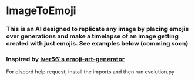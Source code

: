 # ImageToEmoji
### This is an AI designed to replicate any image by placing emojis over generations and make a timelapse of an image getting created with just emojis. See examples below (comming soon)

### Inspired by [iver56´s emoji-art-generator](https://github.com/iver56/emoji-art-generator)

For discord help request, install the imports and then run evolution.py
